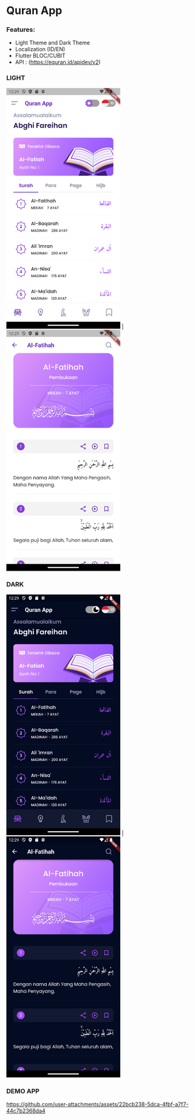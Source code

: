# Quran App

### Features:

- Light Theme and Dark Theme
- Localization (ID/EN)
- Flutter BLOC/CUBIT
- API : (https://equran.id/apidev/v2)

### LIGHT
<img src="assets/screenshots/home_light.png" width=300/> | <img src="assets/screenshots/detail_light.png" width=300/>

### DARK
<img src="assets/screenshots/home_dark.png" width=300/> | <img src="assets/screenshots/detail_dark.png" width=300/>

### DEMO APP
https://github.com/user-attachments/assets/22bcb238-5dca-4fbf-a7f7-44c7b2368da4
